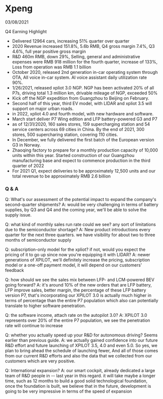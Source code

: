 # Xpeng

03/08/2021

Q4 Earning Highlight

- Delivered 12964 cars, increasing 51% quarter over quarter
- 2020 Revenue increased 151.8%, 5.6b RMB, Q4 gross margin 7.4%, Q3 4.6%, full year positive gross margin 
- R&D 460m RMB, down 29%, Selling, general and administrative expenses were RMB 918 million for the fourth quarter, increase of 133%, Loss from operation was RMB 1.1 billion
- October 2020, released 2nd generation in-car operating system through OTA, All voice in-car system. AI voice assistant daily utilization rate 90%.
- 1/26/2021, released xpliot 3.0 NGP. NGP has been activated 20% of all P7s, driving total 1.3 million km, drivable mileage of NGP, exceeded 50%
- Kick off the NGP expedition from Guangzhou to Beijing on February.
- Second half of this year, third EV model, with LIDAR and xpliot 3.5 will support on major urban roads. 
- in 2022, xpliot 4.0 and fourth model, with new hardware and software. 
- March start deliver P7 Wing edition and LFP battery-powered G3 and P7
- as of 12/31/2020, 160 sales stores, 159 supercharging station and 54 service centers across 69 cities in China. By the end of 2021, 300 stores, 500 supercharing station, covering 110 cities. 
- In December, we fully delivered the first batch of the European version G3 in Norway.
- Zhaoqing factory to prepare for a monthly production capacity of 10,000 units within this year. Started construction of our Guangzhou manufacturing base and expect to commence production in the third quarter of 2022
- For 2021 Q1, expect deliveries to be approximately 12,500 units and our total revenue to be approximately RMB 2.6 billion


### Q & A

Q: What's our assessment of the potential impact to expand the company's second-quarter shipments?
A: would be very challenging in terms of battery supplies, by Q3 and Q4 and the coming year, we'll be able to solve the supply issue.

Q: what kind of monthly sales run rate could we see? any sort of limitations due to the semiconductor shortage? 
A: New product introductions every quarter for the next three quarters. we have visibility for about two to three months of semiconductor supply

Q: subscription-only model for the xpliot? if not, would you expect the pricing of it to go up since now you're equipping it with LIDAR?
A: newer generations of XPILOT, we'll definitely increase the pricing, subscription model or a one-off payment model, it will depend on our customers' feedback 

Q: how should we see the sales mix between LFP- and LCM-powered BEV going forward?
A: it's around 10% of the new orders that are LFP battery, LFP improve sales, better margin, the percentage of these LFP battery version P7, that's incorporating our XPILOT 3.0 is actually much higher in terms of percentage than the entire P7 population which also can potentially translate to higher software penetration.

Q: the software income, attach rate on the autopilot 3.0? 
A: XPILOT 3.0 represents over 20% of the entire P7 population, we see the penetration rate will continue to increase

Q: whether you actually speed up your R&D for autonomous driving? Seems earlier than previous guide.
A:  we actually gained confidence into our future R&D effort and future launching of XPILOT 3.5, 4.0 and even 5.0. So yes, we plan to bring ahead the schedule of launching fewer, And all of those comes from our current R&D efforts and also the data that we collected from our customers which are very positive.

Q: International expansion?
A: our smart cockpit, already dedicated a large team of R&D people in -- last year in this regard. it will take maybe a longer time, such as 12 months to build a good solid technological foundation, once the foundation is built, we believe that in the future, development is going to be very impressive in terms of the speed of expansion

